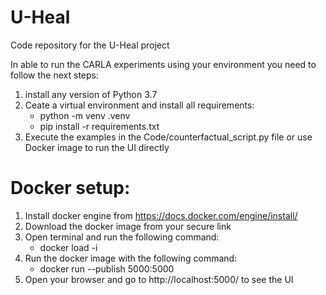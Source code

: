 # U-Heal
Code repository for the U-Heal project

In able to run the CARLA experiments using your environment you need to follow the next steps:
1. install any version of Python 3.7
2. Ceate a virtual environment and install all requirements:
    - python -m venv .venv
    - pip install -r requirements.txt
3. Execute the examples in the Code/counterfactual_script.py file or use Docker image to run the UI directly

# Docker setup:
1. Install docker engine from https://docs.docker.com/engine/install/
2. Download the docker image from your secure link
3. Open terminal and run the following command: 
   - docker load -i <path to the image tar file>
4. Run the docker image with the following command:
   - docker run --publish 5000:5000 <image name>
5. Open your browser and go to http://localhost:5000/ to see the UI
